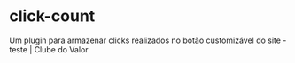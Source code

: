 # click-count
Um plugin para armazenar clicks realizados no botão customizável do site - teste | Clube do Valor
